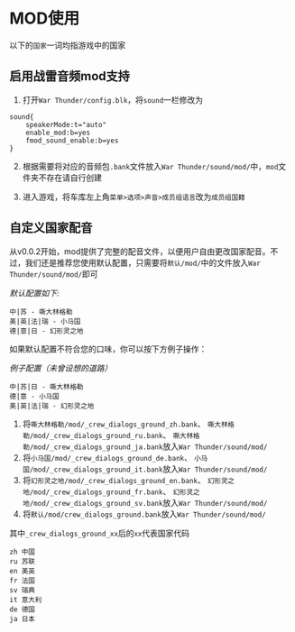 # MOD使用

以下的`国家`一词均指游戏中的国家

## 启用战雷音频mod支持

1. 打开`War Thunder/config.blk`，将`sound`一栏修改为


```    
sound{
	speakerMode:t="auto"
	enable_mod:b=yes
	fmod_sound_enable:b=yes
}

```


2. 根据需要将对应的音频包`.bank`文件放入`War Thunder/sound/mod/`中，`mod`文件夹不存在请自行创建

3. 进入游戏，将车库左上角`菜单>选项>声音>成员组语言`改为`成员组国籍`

## 自定义国家配音

从v0.0.2开始，mod提供了完整的配音文件，以便用户自由更改国家配音。不过，我们还是推荐您使用默认配置，只需要将`默认/mod/`中的文件放入`War Thunder/sound/mod/`即可

*默认配置如下:*

```
中|苏 - 嘶大林格勒
美|英|法|瑞 - 小马国
德|意|日 - 幻形灵之地
```

如果默认配置不符合您的口味，你可以按下方例子操作：

*例子配置（未曾设想的道路）*
```
中|苏|日 - 嘶大林格勒
德|意 - 小马国
美|英|法|瑞 - 幻形灵之地
```
1. 将`嘶大林格勒/mod/_crew_dialogs_ground_zh.bank`、 `嘶大林格勒/mod/_crew_dialogs_ground_ru.bank`、 `嘶大林格勒/mod/_crew_dialogs_ground_ja.bank`放入`War Thunder/sound/mod/`
2. 将`小马国/mod/_crew_dialogs_ground_de.bank`、 `小马国/mod/_crew_dialogs_ground_it.bank`放入`War Thunder/sound/mod/`
3. 将`幻形灵之地/mod/_crew_dialogs_ground_en.bank`、 `幻形灵之地/mod/_crew_dialogs_ground_fr.bank`、 `幻形灵之地/mod/_crew_dialogs_ground_sv.bank`放入`War Thunder/sound/mod/`
3. 将`默认/mod/crew_dialogs_ground.bank`放入`War Thunder/sound/mod/`

其中`_crew_dialogs_ground_xx`后的`xx`代表国家代码
```
zh 中国
ru 苏联
en 美英
fr 法国
sv 瑞典
it 意大利
de 德国
ja 日本
```
